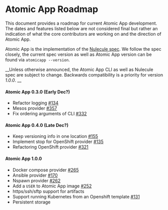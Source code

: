 # Atomic App Roadmap

This document provides a roadmap for current Atomic App development. The dates and features listed below are not considered final but rather an indication of what the core contributors are working on and the direction of Atomic App.

Atomic App is the implementation of the [Nulecule spec](https://github.com/projectatomic/nulecule). We follow the spec closely, the current spec version as well as Atomic App version can be found via `atomicapp --version`.

__Unless otherwise announced, the Atomic App CLI as well as Nulecule spec are subject to change. Backwards compatibility is a priority for version _1.0.0_. __ 


#### Atomic App 0.3.0 (Early Dec?)
 - Refactor logging [#134](https://github.com/projectatomic/atomicapp/issues/134)
 - Mesos provider [#357](https://github.com/projectatomic/atomicapp/issues/357)
 - Fix ordering arguments of CLI [#332](https://github.com/projectatomic/atomicapp/issues/332)

#### Atomic App 0.4.0 (Late Dec?)
 - Keep versioning info in one location [#155](https://github.com/projectatomic/atomicapp/issues/155)
 - Implement stop for OpenShift provider [#135](https://github.com/projectatomic/atomicapp/issues/135)
 - Refactoring OpenShift provider [#321](https://github.com/projectatomic/atomicapp/issues/321)

#### Atomic App 1.0.0

 - Docker compose provider [#265](https://github.com/projectatomic/atomicapp/issues/265)
 - Ansible provider [#170](https://github.com/projectatomic/atomicapp/issues/170)
 - Nspawn provider [#262](https://github.com/projectatomic/atomicapp/issues/262)
 - Add a `USER` to Atomic App image [#252](https://github.com/projectatomic/atomicapp/issues/252)
 - https/ssh/sftp support for artifacts
 - Support running Kubernetes from an Openshift template [#131](https://github.com/projectatomic/atomicapp/issues/131)
 - Persistent storage

